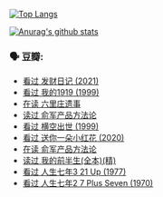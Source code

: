 [![Top Langs](https://github-readme-stats.vercel.app/api/top-langs/?username=w940853815)](https://github.com/anuraghazra/github-readme-stats)

[![Anurag's github stats](https://github-readme-stats.vercel.app/api?username=w940853815)](https://github.com/anuraghazra/github-readme-stats)

### 🗣 豆瓣:

<!-- DOUBAN-ACTIVITIES:START -->
- [看过 发财日记‎ (2021)](https://www.douban.com/people/136069238/status/3344641000/)
- [看过 我的1919‎ (1999)](https://www.douban.com/people/136069238/status/3342622171/)
- [在读 六里庄遗事](https://www.douban.com/people/136069238/status/3339168291/)
- [读过 俞军产品方法论](https://www.douban.com/people/136069238/status/3339161173/)
- [看过 横空出世‎ (1999)](https://www.douban.com/people/136069238/status/3334374786/)
- [看过 送你一朵小红花‎ (2020)](https://www.douban.com/people/136069238/status/3333405868/)
- [在读 俞军产品方法论](https://www.douban.com/people/136069238/status/3326796102/)
- [读过 我的前半生(全本)(精)](https://www.douban.com/people/136069238/status/3326794576/)
- [看过 人生七年3 21 Up‎ (1977)](https://www.douban.com/people/136069238/status/3325263297/)
- [看过 人生七年2 7 Plus Seven‎ (1970)](https://www.douban.com/people/136069238/status/3325262989/)
<!-- DOUBAN-ACTIVITIES:END -->
<!--
**w940853815/w940853815** is a ✨ _special_ ✨ repository because its `README.md` (this file) appears on your GitHub profile.

Here are some ideas to get you started:

- 🔭 I’m currently working on ...
- 🌱 I’m currently learning ...
- 👯 I’m looking to collaborate on ...
- 🤔 I’m looking for help with ...
- 💬 Ask me about ...
- 📫 How to reach me: ...
- 😄 Pronouns: ...
- ⚡ Fun fact: ...
-->
